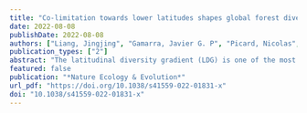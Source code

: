 ```yaml
---
title: "Co-limitation towards lower latitudes shapes global forest diversity gradients"
date: 2022-08-08
publishDate: 2022-08-08
authors: ["Liang, Jingjing", "Gamarra, Javier G. P", "Picard, Nicolas", "Zhou, Mo", "Pijanowski, Bryan", "Jacobs, Douglass F", "Reich, Peter B", "Crowther, Thomas W", "Nabuurs, Gert-Jan", "de-Miguel, Sergio", "Fang, Jingyun", "Woodall, Christopher W", "Svenning, Jens-Christian", "Jucker, Tommaso", "Bastin, Jean-Francois", "Wiser,Susan K", "Slik, Ferry", "Hérault, Bruno", "Alberti, Giorgio", "Keppel, Gunnar", "Hengeveld, Geerten M", "Ibisch, Pierre L", "Silva, Carlos A", "ter Steege,Hans", "Peri, Pablo L", "Coomes, David A", "Searle, Eric B", "von Gadow, Klaus", "Jaroszewicz, Bogdan", "Abbasi, Akane O", "Abegg, Meinrad", "Yao, Yves C.Adou", "Aguirre-Gutiérrez, Jesús", "Zambrano, Angelica M. Almeyda", "Altman, Jan", "Alvarez-Dávila, Esteban", "Álvarez-González, Juan Gabriel", "Alves, Luciana F","Amani, Bienvenu H. K", "Amani, Christian A", "Ammer, Christian", "Ilondea, Bhely Angoboy", "Antón-Fernández, Clara", "Avitabile, Valerio", "Aymard, Gerardo A","Azihou, Akomian F", "Baard, Johan A", "Baker, Timothy R", "Balazy, Radomir", "Bastian, Meredith L", "Batumike, Rodrigue", "Bauters, Marijn", "Beeckman, Hans","Benu, Nithanel Mikael Hendrik", "Bitariho, Robert", "Boeckx, Pascal", "Bogaert, Jan", "Bongers, Frans", "Bouriaud, Olivier", "Brancalion, Pedro H. S", "Brandl,Susanne", "Brearley, Francis Q", "Briseno-Reyes, Jaime", "Broadbent, Eben N", "Bruelheide, Helge", "Bulte, Erwin", "Catlin, Ann Christine", "Cazzolla Gatti,Roberto", "César, Ricardo G", "Chen, Han Y. H", "Chisholm, Chelsea", "Cienciala, Emil", "Colletta, Gabriel D", "Corral-Rivas, José Javier", "Cuchietti, Anibal", "Cuni-Sanchez, Aida", "Dar, Javid A", "Dayanandan, Selvadurai", "de Haulleville, Thales", "Decuyper, Mathieu", "Delabye, Sylvain", "Derroire, Géraldine","DeVries, Ben", "Diisi, John", "Do, Tran Van", "Dolezal, Jiri", "Dourdain, Aurélie", "Durrheim, Graham P", "Obiang, Nestor Laurier Engone", "Ewango,Corneille E. N", "Eyre, Teresa J", "Fayle, Tom M", "Feunang, Lethicia Flavine N", "Finér, Leena", "Fischer, Markus", "Fridman, Jonas", "Frizzera, Lorenzo","de Gasper, André L", "Gianelle, Damiano", "Glick, Henry B", "Gonzalez-Elizondo, Maria Socorro", "Gorenstein, Lev", "Habonayo, Richard", "Hardy, Olivier J", "Harris, David J", "Hector, Andrew", "Hemp, Andreas", "Herold, Martin", "Hillers, Annika", "Hubau, Wannes", "Ibanez, Thomas", "Imai, Nobuo", "Imani, Gerard","Jagodzinski, Andrzej M", "Janecek, Stepan", "Johannsen, Vivian Kvist", "Joly, Carlos A", "Jumbam, Blaise", "Kabelong, Banoho L. P. R", "Kahsay, GoytomAbraha", "Karminov, Viktor", "Kartawinata, Kuswata", "Kassi, Justin N", "Kearsley, Elizabeth", "Kennard, Deborah K", "Kepfer-Rojas, Sebastian", "Khan, MohammedLatif", "Kigomo, John N", "Kim, Hyun Seok", "Klauberg, Carine", "Klomberg, Yannick", "Korjus, Henn", "Kothandaraman, Subashree", "Kraxner, Florian", "Kumar,Amit", "Kuswandi, Relawan", "Lang, Mait", "Lawes, Michael J", "Leite, Rodrigo V", "Lentner, Geoffrey", "Lewis, Simon L", "Libalah, Moses B", "Lisingo,Janvier", "López-Serrano, Pablito Marcelo", "Lu, Huicui", "Lukina, Natalia V", "Lykke, Anne Mette", "Maicher, Vincent", "Maitner, Brian S", "Marcon, Eric","Marshall, Andrew R", "Martin, Emanuel H", "Martynenko, Olga", "Mbayu, Faustin M", "Mbuvi, Musingo T. E", "Meave, Jorge A", "Merow, Cory", "Miscicki,Stanislaw", "Moreno, Vanessa S", "Morera, Albert", "Mukul, Sharif A", "Müller, Jörg C", "Murdjoko, Agustinus", "Nava-Miranda, Maria Guadalupe", "Ndive,Litonga Elias", "Neldner, Victor J", "Nevenic, Radovan V", "Nforbelie, Louis N", "Ngoh, Michael L", "N'Guessan, Anny E", "Ngugi, Michael R", "Ngute, AlainS. K", "Njila, Emile Narcisse N", "Nyako, Melanie C", "Ochuodho, Thomas O", "Oleksyn, Jacek", "Paquette, Alain", "Parfenova, Elena I", "Park, Minjee","Parren, Marc", "Parthasarathy, Narayanaswamy", "Pfautsch, Sebastian", "Phillips, Oliver L", "Piedade, Maria T. F", "Piotto, Daniel", "Pollastrini, Martina","Poorter, Lourens", "Poulsen, John R", "Poulsen, Axel Dalberg", "Pretzsch, Hans", "Rodeghiero, Mirco", "Rolim, Samir G", "Rovero, Francesco", "Rutishauser,Ervan", "Sagheb-Talebi, Khosro", "Saikia, Purabi", "Sainge, Moses Nsanyi", "Salas-Eljatib, Christian", "Salis, Antonello", "Schall, Peter","Schepaschenko,Dmitry", "Scherer-Lorenzen, Michael", "Schmid, Bernhard", "Schöngart, Jochen", "Šebeň, Vladimír", "Sellan, Giacomo", "Selvi, Federico","Serra-Diaz, Josep M", "Sheil, Douglas", "Shvidenko, Anatoly Z", "Sist, Plinio", "Souza, Alexandre F", "Stereńczak, Krzysztof J", "Sullivan, Martin J. P", "Sundarapandian, Somaiah", "Svoboda, Miroslav", "Swaine, Mike D", "Targhetta, Natalia", "Tchebakova, Nadja", "Trethowan, Liam A", "Tropek, Robert", "Mukendi,John Tshibamba", "Umunay, Peter Mbanda", "Usoltsev, Vladimir A", "Vaglio Laurin, Gaia", "Valentini, Riccardo", "Valladares, Fernando", "van der Plas, Fons","Vega-Nieva, Daniel José", "Verbeeck, Hans", "Viana, Helder", "Vibrans, Alexander C", "Vieira, Simone A", "Vleminckx, Jason", "Waite, Catherine E", "Wang,Hua-Feng", "Wasingya, Eric Katembo", "Wekesa, Chemuku", "Westerlund, Bertil", "Wittmann, Florian", "Wortel, Verginia", "Zawiła-Niedźwiecki, Tomasz", "Zhang,Chunyu", "Zhao, Xiuhai", "Zhu, Jun", "Zhu, Xiao", "Zhu, Zhi-Xin", "Zo-Bi, Irie C", "Hui, Cang"]
publication_types: ["2"]
abstract: "The latitudinal diversity gradient (LDG) is one of the most recognized global patterns of species richness exhibited across a wide range of taxa. Numerous hypotheses have been proposed in the past two centuries to explain LDG, but rigorous tests of the drivers of LDGs have been limited by a lack of high-quality global species richness data. Here we produce a high-resolution (0.025°×0.025°) map of local tree species richness using a global forest inventory database with individual tree information and local biophysical characteristics from ~1.3 million sample plots. We then quantify drivers of local tree species richness patterns across latitudes. Generally, annual mean temperature was a dominant predictor of tree species richness, which is most consistent with the metabolic theory of biodiversity (MTB). However, MTB underestimated LDG in the tropics, where high species richness was also moderated by topographic, soil and anthropogenic factors operating at local scales. Given that local landscape variables operate synergistically with bioclimatic factors in shaping the global LDG pattern, we suggest that MTB be extended to account for co-limitation by subordinate drivers."
featured: false
publication: "*Nature Ecology & Evolution*"
url_pdf: "https://doi.org/10.1038/s41559-022-01831-x"
doi: "10.1038/s41559-022-01831-x"
---
```


<span class="__dimensions_badge_embed__" data-doi="10.1038/s41559-022-01831-x"></span><script async src="https://badge.dimensions.ai/badge.js" charset="utf-8"></script>
